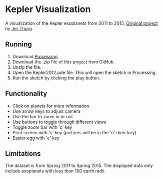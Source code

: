 # Kepler Visualization

A visualization of the Kepler exoplanets from 2011 to 2015. [Original project](http://blog.blprnt.com/blog/blprnt/data-in-an-alien-context-kepler-visualization-source-code) by [Jer Thorp](http://blog.blprnt.com).

## Running
1. Download [Processing](http://processing.org).
2. Download the .zip file of this project from GitHub.
3. Unzip the file.
4. Open the Kepler2012.pde file. This will open the sketch in Processing.  
5. Run the sketch by clicking the play button.

## Functionality
- Click on planets for more information
- Use arrow keys to adjust camera
- Use the bar to zoom in or out
- Use buttons to toggle through different views
- Toggle zoom bar with 'c' key 
- Print screen with 's' key (pictures will be in the 'o' directory)
- Easter egg with 'e' key

## Limitations
The dataset is from Spring 2011 to Spring 2015. The displayed data only include exoplanets with less than 100 earth radii.
